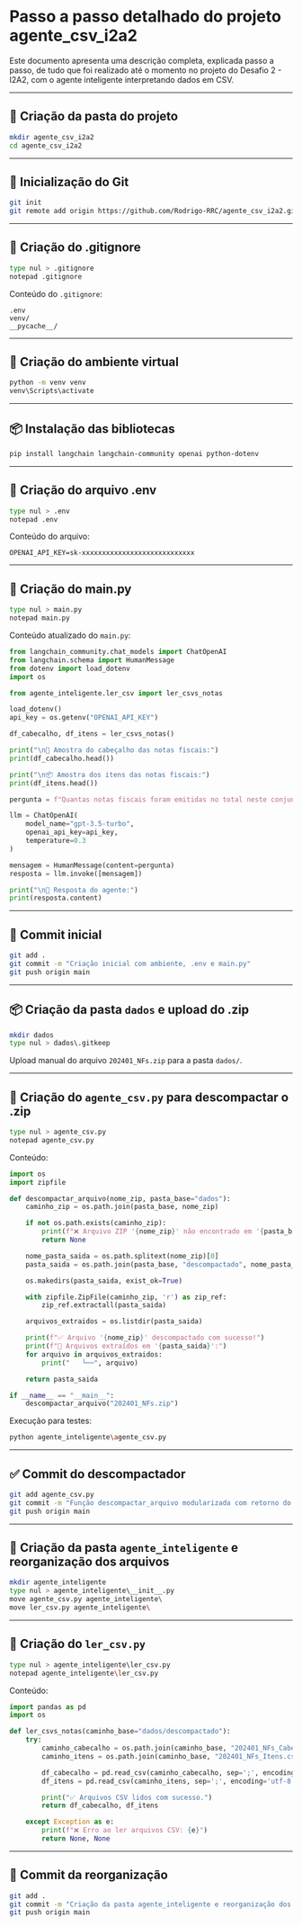 # Passo a passo detalhado do projeto agente_csv_i2a2

Este documento apresenta uma descrição completa, explicada passo a passo, de tudo que foi realizado até o momento no projeto do Desafio 2 - I2A2, com o agente inteligente interpretando dados em CSV.

---

## 📁 Criação da pasta do projeto

```bash
mkdir agente_csv_i2a2
cd agente_csv_i2a2
```

---

## 🔄 Inicialização do Git

```bash
git init
git remote add origin https://github.com/Rodrigo-RRC/agente_csv_i2a2.git
```

---

## 📂 Criação do .gitignore

```bash
type nul > .gitignore
notepad .gitignore
```

Conteúdo do `.gitignore`:

```
.env
venv/
__pycache__/
```

---

## 🐍 Criação do ambiente virtual

```bash
python -m venv venv
venv\Scripts\activate
```

---

## 📦 Instalação das bibliotecas

```bash
pip install langchain langchain-community openai python-dotenv
```

---

## 🔐 Criação do arquivo .env

```bash
type nul > .env
notepad .env
```

Conteúdo do arquivo:

```
OPENAI_API_KEY=sk-xxxxxxxxxxxxxxxxxxxxxxxxxxxx
```

---

## 🧠 Criação do main.py

```bash
type nul > main.py
notepad main.py
```

Conteúdo atualizado do `main.py`:

```python
from langchain_community.chat_models import ChatOpenAI
from langchain.schema import HumanMessage
from dotenv import load_dotenv
import os

from agente_inteligente.ler_csv import ler_csvs_notas

load_dotenv()
api_key = os.getenv("OPENAI_API_KEY")

df_cabecalho, df_itens = ler_csvs_notas()

print("\n📄 Amostra do cabeçalho das notas fiscais:")
print(df_cabecalho.head())

print("\n📦 Amostra dos itens das notas fiscais:")
print(df_itens.head())

pergunta = f"Quantas notas fiscais foram emitidas no total neste conjunto de dados? O arquivo contém {len(df_cabecalho)} registros."

llm = ChatOpenAI(
    model_name="gpt-3.5-turbo",
    openai_api_key=api_key,
    temperature=0.3
)

mensagem = HumanMessage(content=pergunta)
resposta = llm.invoke([mensagem])

print("\n💬 Resposta do agente:")
print(resposta.content)
```

---

## 💾 Commit inicial

```bash
git add .
git commit -m "Criação inicial com ambiente, .env e main.py"
git push origin main
```

---

## 📦 Criação da pasta `dados` e upload do .zip

```bash
mkdir dados
type nul > dados\.gitkeep
```

Upload manual do arquivo `202401_NFs.zip` para a pasta `dados/`.

---

## 📂 Criação do `agente_csv.py` para descompactar o .zip

```bash
type nul > agente_csv.py
notepad agente_csv.py
```

Conteúdo:

```python
import os
import zipfile

def descompactar_arquivo(nome_zip, pasta_base="dados"):
    caminho_zip = os.path.join(pasta_base, nome_zip)

    if not os.path.exists(caminho_zip):
        print(f"❌ Arquivo ZIP '{nome_zip}' não encontrado em '{pasta_base}/'.")
        return None

    nome_pasta_saida = os.path.splitext(nome_zip)[0]
    pasta_saida = os.path.join(pasta_base, "descompactado", nome_pasta_saida)

    os.makedirs(pasta_saida, exist_ok=True)

    with zipfile.ZipFile(caminho_zip, 'r') as zip_ref:
        zip_ref.extractall(pasta_saida)

    arquivos_extraidos = os.listdir(pasta_saida)

    print(f"✅ Arquivo '{nome_zip}' descompactado com sucesso!")
    print(f"📂 Arquivos extraídos em '{pasta_saida}':")
    for arquivo in arquivos_extraidos:
        print("   └──", arquivo)

    return pasta_saida

if __name__ == "__main__":
    descompactar_arquivo("202401_NFs.zip")
```

Execução para testes:

```bash
python agente_inteligente\agente_csv.py
```

---

## ✅ Commit do descompactador

```bash
git add agente_csv.py
git commit -m "Função descompactar_arquivo modularizada com retorno do caminho da pasta extraída"
git push origin main
```

---

## 📁 Criação da pasta `agente_inteligente` e reorganização dos arquivos

```bash
mkdir agente_inteligente
type nul > agente_inteligente\__init__.py
move agente_csv.py agente_inteligente\
move ler_csv.py agente_inteligente\
```

---

## 📄 Criação do `ler_csv.py`

```bash
type nul > agente_inteligente\ler_csv.py
notepad agente_inteligente\ler_csv.py
```

Conteúdo:

```python
import pandas as pd
import os

def ler_csvs_notas(caminho_base="dados/descompactado"):
    try:
        caminho_cabecalho = os.path.join(caminho_base, "202401_NFs_Cabecalho.csv")
        caminho_itens = os.path.join(caminho_base, "202401_NFs_Itens.csv")

        df_cabecalho = pd.read_csv(caminho_cabecalho, sep=';', encoding='utf-8')
        df_itens = pd.read_csv(caminho_itens, sep=';', encoding='utf-8')

        print("✅ Arquivos CSV lidos com sucesso.")
        return df_cabecalho, df_itens

    except Exception as e:
        print(f"❌ Erro ao ler arquivos CSV: {e}")
        return None, None
```

---

## 🔁 Commit da reorganização

```bash
git add .
git commit -m "Criação da pasta agente_inteligente e reorganização dos módulos"
git push origin main
```
